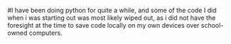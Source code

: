 #I have been doing python for quite a while, and some of the code I did when i was starting out was most likely wiped out, as i did not have the foresight at the time to save code locally on my own devices over school-owned computers.
